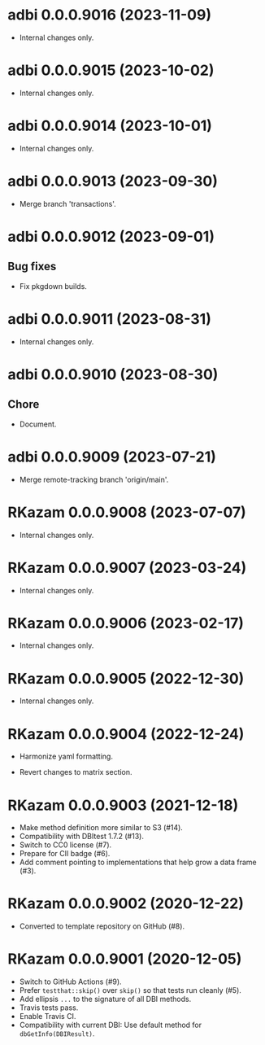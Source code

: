 <!-- NEWS.md is maintained by https://fledge.cynkra.com, contributors should not edit this file -->

# adbi 0.0.0.9016 (2023-11-09)

- Internal changes only.


# adbi 0.0.0.9015 (2023-10-02)

- Internal changes only.


# adbi 0.0.0.9014 (2023-10-01)

- Internal changes only.


# adbi 0.0.0.9013 (2023-09-30)

- Merge branch 'transactions'.


# adbi 0.0.0.9012 (2023-09-01)

## Bug fixes

- Fix pkgdown builds.


# adbi 0.0.0.9011 (2023-08-31)

- Internal changes only.


# adbi 0.0.0.9010 (2023-08-30)

## Chore

- Document.


# adbi 0.0.0.9009 (2023-07-21)

- Merge remote-tracking branch 'origin/main'.


# RKazam 0.0.0.9008 (2023-07-07)

- Internal changes only.


# RKazam 0.0.0.9007 (2023-03-24)

- Internal changes only.


# RKazam 0.0.0.9006 (2023-02-17)

- Internal changes only.


# RKazam 0.0.0.9005 (2022-12-30)

- Internal changes only.


# RKazam 0.0.0.9004 (2022-12-24)

- Harmonize yaml formatting.

- Revert changes to matrix section.


# RKazam 0.0.0.9003 (2021-12-18)

- Make method definition more similar to S3 (#14).
- Compatibility with DBItest 1.7.2 (#13).
- Switch to CC0 license (#7).
- Prepare for CII badge (#6).
- Add comment pointing to implementations that help grow a data frame (#3).


# RKazam 0.0.0.9002 (2020-12-22)

- Converted to template repository on GitHub (#8).


# RKazam 0.0.0.9001 (2020-12-05)

- Switch to GitHub Actions (#9).
- Prefer `testthat::skip()` over `skip()` so that tests run cleanly (#5).
- Add ellipsis `...` to the signature of all DBI methods.
- Travis tests pass.
- Enable Travis CI.
- Compatibility with current DBI: Use default method for `dbGetInfo(DBIResult)`.
